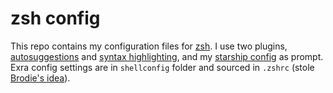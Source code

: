 # zsh config

This repo contains my configuration files for [zsh](https://www.zsh.org/). I use two plugins, [autosuggestions](https://github.com/zsh-users/zsh-autosuggestions) and [syntax highlighting](https://github.com/zsh-users/zsh-syntax-highlighting), and my [starship config](https://github.com/Quantiux/starship) as prompt. Exra config settings are in `shellconfig` folder and sourced in `.zshrc` (stole [Brodie's idea](https://www.youtube.com/watch?v=w77PJ_HU1zI)).
